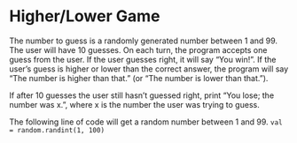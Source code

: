 # Higher/Lower Game
The number to guess is a randomly generated number between 1 and 99. The user will have 10 guesses. On each turn, the program accepts one guess from the user. If the user guesses right, it will say “You win!”. If the user’s guess is higher or lower than the correct answer, the program will say “The number is higher than that.” (or “The number is lower than that.”). 

If after 10 guesses the user still hasn’t guessed right, print “You lose; the number was x.”, where x is the number the user was trying to guess.

The following line of code will get a random number between 1 and 99.
<code>val = random.randint(1, 100)</code>
